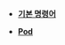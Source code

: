 * [**기본 명령어**](https://github.com/juniroc/ML_ops/tree/main/K8S/command.md)

* [**Pod**](https://github.com/juniroc/ML_ops/tree/main/K8S/POD.md)
